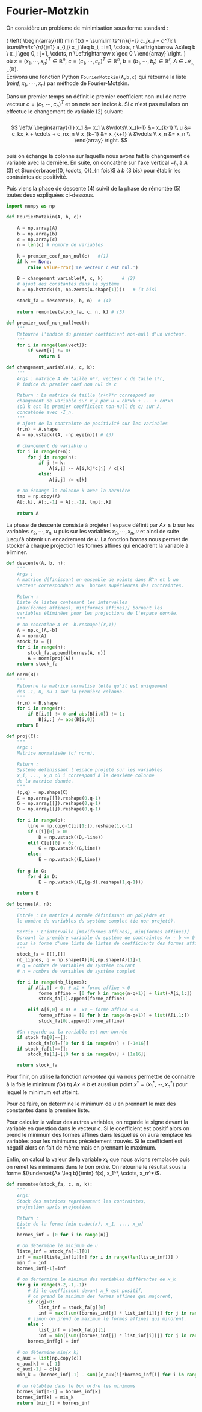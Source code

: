 # Fourier-Motzkin

On considère un problème de minimisation sous forme standard : <br>
<br>
\(
\left\{
    \begin{array}{ll}
        min f(x) = \sum\limits^{n}_{j=1} c_jx_j = c^Tx \\
        \sum\limits^{n}_{j=1} a_{i,j} x_j \leq b_i, \: i=1, \cdots, r \Leftrightarrow Ax\leq b \\
        x_j \geq 0, \: j=1, \cdots, n \Leftrightarrow x \geq 0 \\
    \end{array}
\right.
\)
<br>
où $x= (x_1, \cdots, x_n)^T \in \mathbb{R}^n, \: c=(c_1, \cdots, c_n)^T \in \mathbb{R}^n,\: b=(b_1, \cdots, b_r) \in \mathbb{R}^r, \: A \in \mathcal{M_{r,n}}(\mathbb{R})$.<br>
Ecrivons une fonction Python `FourierMotzkin(A,b,c)` qui retourne la liste $(min f, x_1, · · · , x_n)$
par méthode de Fourier-Motzkin.

Dans un premier temps on définit le premier coefficient non-nul de notre vecteur $c=(c_1, \cdots, c_n)^T$ et on note son indice $k$. Si $c$ n'est pas nul alors on effectue le changement de variable (2) suivant: <br>
<br>
$$
\left\{
    \begin{array}{ll}
        x_1 &= x_1 \\
            &\vdots\\
        x_{k-1} &= x_{k-1} \\
        u &= c_kx_k + \cdots + c_nx_n \\
        x_{k+1} &= x_{k+1} \\
            &\vdots \\
        x_n &= x_n \\
    \end{array}
\right.
$$
<br>
puis on échange la colonne sur laquelle nous avons fait le changement de variable avec la dernière. En suite, on concatène sur l'axe vertical $-I_n$ à $A$ (3) et $\underbrace{(0, \cdots, 0)}_{n fois}$ à $b$ (3 bis) pour établir les contraintes de positivité.

Puis viens la phase de descente (4) suivit de la phase de rémontée (5) toutes deux expliquées ci-dessous.


```python
import numpy as np
```


```python
def FourierMotzkin(A, b, c):
    
    A = np.array(A)
    b = np.array(b)
    c = np.array(c)
    n = len(c) # nombre de variables
    
    k = premier_coef_non_nul(c)   #(1)
    if k == None:
        raise ValueError('Le vecteur c est nul.')

    B = changement_variable(A, c, k)       # (2)
    # ajout des constantes dans le système
    b = np.hstack((b, np.zeros(A.shape[1])))   # (3 bis)
    
    stock_fa = descente(B, b, n)  # (4)
    
    return remontee(stock_fa, c, n, k) # (5)
```


```python
def premier_coef_non_nul(vect):
    '''
    Retourne l'indice du premier coefficient non-null d'un vecteur.
    '''
    for i in range(len(vect)):
        if vect[i] != 0:
            return i
```


```python
def changement_variable(A, c, k):
    '''
    Args : matrice A de taille n*r, vecteur c de taile 1*r, 
    k indice du premier coef non nul de c
    
    Return : La matrice de taille (r+n)*r correspond au
    changement de variable sur x_k par u = ck*xk + ... + cn*xn 
    (où k est le premier coefficient non-null de c) sur A, 
    concaténée avec -I_n.
    '''
    # ajout de la contrainte de positivité sur les variables
    (r,n) = A.shape
    A = np.vstack((A, -np.eye(n))) # (3)
    
    # changement de variable u
    for i in range(r+n):
        for j in range(n):
            if j != k:
                A[i,j] -= A[i,k]*c[j] / c[k]
            else:
                A[i,j] /= c[k]
    
    # on échange la colonne k avec la dernière 
    tmp = np.copy(A)
    A[:,k], A[:,-1] = A[:,-1], tmp[:,k]
    
    return A
```

La phase de descente consiste à projeter l'espace définit par $Ax \leq b$ sur les variables $x_2, \cdots, x_n, u$ puis sur les variables $x_3, \cdots, x_n, u$ et ainsi de suite jusqu'à obtenir un encadrement de $u$. La fonction *bornes* nous permet de stocker à chaque projection les formes affines qui encadrent la variable à éliminer.


```python
def descente(A, b, n):
    """
    Args :
    A matrice définissant un ensemble de points dans R^n et b un 
    vecteur correspondant aux  bornes supérieures des contraintes.
    
    Return :
    Liste de listes contenant les intervalles 
    [max(formes affines), min(formes affines)] bornant les 
    variables éliminées pour les projections de l'espace donnée.
    """
    # on concatène A et -b.reshape((r,1))
    A = np.c_[A,-b]
    A = norm(A)
    stock_fa = []
    for i in range(n):
        stock_fa.append(bornes(A, n))
        A = norm(proj(A))
    return stock_fa
```


```python
def norm(B):
    """
    Retourne la matrice normalisé telle qu'il est uniquement 
    des -1, 0, ou 1 sur la première colonne.
    """
    (r,n) = B.shape
    for i in range(r):
        if B[i,0] != 0 and abs(B[i,0]) != 1:
            B[i,:] /= abs(B[i,0])
    return B
```


```python
def proj(C):
    """
    Args :
    Matrice normalisée (cf norm).
    
    Return :
    Système définissant l'espace projeté sur les variables 
    x_i, ..., x_n où i correspond à la deuxième colonne
    de la matrice donnée.
    """
    (p,q) = np.shape(C)
    E = np.array([]).reshape(0,q-1)
    G = np.array([]).reshape(0,q-1)
    D = np.array([]).reshape(0,q-1)
    
    for i in range(p):
        line = np.copy(C[i][1:]).reshape(1,q-1)
        if C[i][0] > 0:
            D = np.vstack((D,-line))
        elif C[i][0] < 0:
            G = np.vstack((G,line))
        else:
            E = np.vstack((E,line)) 
    
    for g in G:
        for d in D:
            E = np.vstack((E,(g-d).reshape(1,q-1)))
    
    return E
```


```python
def bornes(A, n):
    """
    Entrée : La matrice A normée définissant un polyèdre et 
    le nombre de variables du système complet (ie non projeté).

    Sortie : L'intervalle [max(formes affines), min(formes affines)] 
    bornant la première variable du système de contraintes Ax - b <= 0
    sous la forme d'une liste de listes de coefficients des formes affines.
    """
    stock_fa = [[],[]]
    nb_lignes, q = np.shape(A)[0],np.shape(A)[1]-1
    # q = nombre de variables du système courant
    # n = nombre de variables du système complet

    for i in range(nb_lignes):
        if A[i,0] > 0: # x1 + forme affine < 0
            forme_affine = [0 for k in range(n-q+1)] + list(-A[i,1:])
            stock_fa[1].append(forme_affine)

        elif A[i,0] < 0: # -x1 + forme affine < 0
            forme_affine = [0 for k in range(n-q+1)] + list(A[i,1:])
            stock_fa[0].append(forme_affine)

    #On regarde si la variable est non bornée
    if stock_fa[0]==[]:
        stock_fa[0]=[[0 for i in range(n)] + [-1e16]]
    if stock_fa[1]==[]:
        stock_fa[1]=[[0 for i in range(n)] + [1e16]]

    return stock_fa
```

Pour finir, on utilise la fonction *remontee* qui va nous permettre de connaitre à la fois le minimum $f(x)$ tq $Ax \leq b$ et aussi un point $x^*=(x_1^*, \cdots, x_n^*)$ pour lequel le minimum est atteint.

Pour ce faire, on détermine le minimum de $u$ en prennant le max des constantes dans la première liste.

Pour calculer la valeur des autres variables, on regarde le signe devant la variable en question dans le vecteur $c$. Si le coefficient est positif alors on prend le minimum des formes affines dans lesquelles on aura remplacé les variables pour les minimums précédement trouvés. Si le coefficient est négatif alors on fait de même mais en prennant le maximum.

Enfin, on calcul la valeur de la variable $x_k$ que nous avions remplacée puis on remet les minimums dans le bon ordre. On retourne le résultat sous la forme $(\underset{Ax \leq b}{\min} f(x), x_1^*, \cdots, x_n^*)$.


```python
def remontee(stock_fa, c, n, k):
    """
    Args:
    Stock des matrices représentant les contraintes,
    projection après projection.
    
    Return :
    Liste de la forme [min c.dot(x), x_1, ..., x_n]
    """
    bornes_inf = [0 for i in range(n)]

    # on détermine le minimum de u
    liste_inf = stock_fa[-1][0]
    inf = max([liste_inf[i][n] for i in range(len(liste_inf))] )
    min_f = inf
    bornes_inf[-1]=inf
    
    # on dertermine le minimum des variables différantes de x_k
    for g in range(n-2,-1,-1):
        # Si le coefficient devant x_k est positif, 
        # on prend le minimum des formes affines qui majorent,
        if c[g]>0:
            list_inf = stock_fa[g][0]
            inf = max([sum([bornes_inf[j] * list_inf[i][j] for j in range(n)]) + list_inf[i][n] for i in range(len(list_inf))])
        # sinon on prend le maximum le formes affines qui minorent.
        else :
            list_inf = stock_fa[g][1]
            inf = min([sum([bornes_inf[j] * list_inf[i][j] for j in range(n)]) + list_inf[i][n] for i in range(len(list_inf))])
        bornes_inf[g] = inf
    
    # on détermine min(x_k)
    c_aux = list(np.copy(c))
    c_aux[k] = c[-1]
    c_aux[-1] = c[k]
    min_k = (bornes_inf[-1] - sum([c_aux[i]*bornes_inf[i] for i in range(n-1)])) / c[k] 
    
    # on rétablie dans le bon ordre les minimums 
    bornes_inf[n-1] = bornes_inf[k]
    bornes_inf[k] = min_k
    return [min_f] + bornes_inf
```
